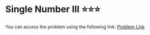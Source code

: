 # Single Number III ⭐⭐⭐
You can access the problem using the following link: [Problem Link](https://leetcode.com/problems/single-number-iii/description/)